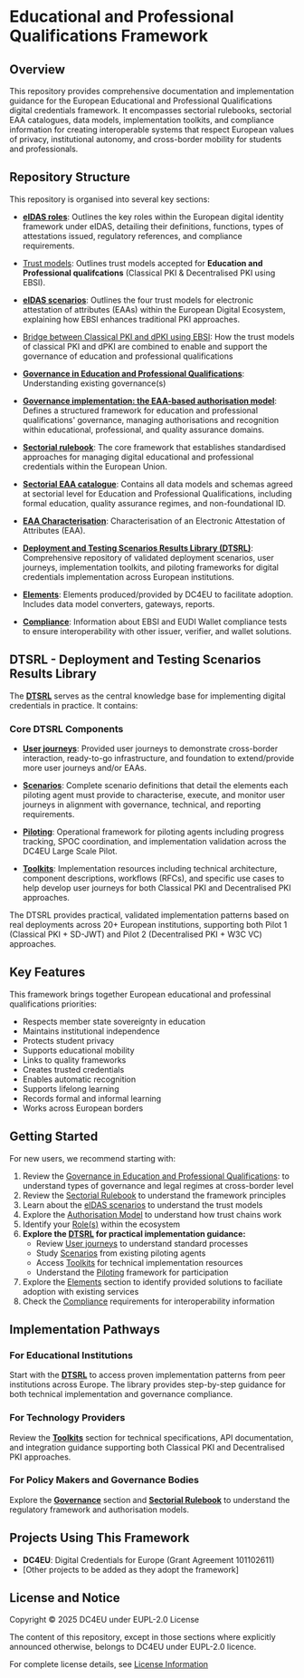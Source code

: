 # Educational and Professional Qualifications Framework

## Overview

This repository provides comprehensive documentation and implementation guidance for the European Educational and Professional Qualifications digital credentials framework. It encompasses sectorial rulebooks, sectorial EAA catalogues, data models, implementation toolkits, and compliance information for creating interoperable systems that respect European values of privacy, institutional autonomy, and cross-border mobility for students and professionals.

## Repository Structure

This repository is organised into several key sections:

- **[eIDAS roles](./docs/eIDAS-roles.md)**: Outlines the key roles within the European digital identity framework under eIDAS, detailing their definitions, functions, types of attestations issued, regulatory references, and compliance requirements.
  
- [Trust models](./sectorial-rulebook/trust-models.md): Outlines trust models accepted for **Education and Professional qualifcations** (Classical PKI & Decentralised PKI using EBSI). 

- **[eIDAS scenarios](./eidas-scenarios/)**: Outlines the four trust models for electronic attestation of attributes (EAAs) within the European Digital Ecosystem, explaining how EBSI enhances traditional PKI approaches.

- [Bridge between Classical PKI and dPKI using EBSI](./eidas-scenarios/scenario2/trust_modes_bridge.md): How the trust models of classical PKI and dPKI are combined to enable and support the governance of education and professional qualifications
  
- **[Governance in Education and Professional Qualifications](./governances)**: Understanding existing governance(s)
  
- **[Governance implementation: the EAA-based authorisation model](./eaa-based-authorisation-model/)**: Defines a structured framework for education and professional qualifications' governance, managing authorisations and recognition within educational, professional, and quality assurance domains.

- **[Sectorial rulebook](./sectorial-rulebook/)**: The core framework that establishes standardised approaches for managing digital educational and professional credentials within the European Union.

- **[Sectorial EAA catalogue](./sectorial-eaa-catalogue/)**: Contains all data models and schemas agreed at sectorial level for Education and Professional Qualifications, including formal education, quality assurance regimes, and non-foundational ID.

- **[EAA Characterisation](./sectorial-eaa-catalogue/EAA_Characterisation.md)**: Characterisation of an Electronic Attestation of Attributes (EAA).

- **[Deployment and Testing Scenarios Results Library (DTSRL)](./DTSRL/)**: Comprehensive repository of validated deployment scenarios, user journeys, implementation toolkits, and piloting frameworks for digital credentials implementation across European institutions.
  
- **[Elements](./elements)**: Elements produced/provided by DC4EU to facilitate adoption. Includes data model converters, gateways, reports.

- **[Compliance](./compliance/)**: Information about EBSI and EUDI Wallet compliance tests to ensure interoperability with other issuer, verifier, and wallet solutions.

## DTSRL - Deployment and Testing Scenarios Results Library

The **[DTSRL](./DSTRL/README.md)** serves as the central knowledge base for implementing digital credentials in practice. It contains:

### Core DTSRL Components

- **[User journeys](./DTSRL/user-journeys/)**: Provided user journeys to demonstrate cross-border interaction, ready-to-go infrastructure, and foundation to extend/provide more user journeys and/or EAAs.
  
- **[Scenarios](./DTSRL/scenarios/)**: Complete scenario definitions that detail the elements each piloting agent must provide to characterise, execute, and monitor user journeys in alignment with governance, technical, and reporting requirements.

- **[Piloting](./DTSRL/piloting/)**: Operational framework for piloting agents including progress tracking, SPOC coordination, and implementation validation across the DC4EU Large Scale Pilot.
  
- **[Toolkits](./DTSRL/toolkits/)**: Implementation resources including technical architecture, component descriptions, workflows (RFCs), and specific use cases to help develop user journeys for both Classical PKI and Decentralised PKI approaches.

The DTSRL provides practical, validated implementation patterns based on real deployments across 20+ European institutions, supporting both Pilot 1 (Classical PKI + SD-JWT) and Pilot 2 (Decentralised PKI + W3C VC) approaches.

## Key Features

This framework brings together European educational and professinal qualifications priorities:

- Respects member state sovereignty in education
- Maintains institutional independence
- Protects student privacy
- Supports educational mobility
- Links to quality frameworks
- Creates trusted credentials
- Enables automatic recognition
- Supports lifelong learning
- Records formal and informal learning
- Works across European borders

## Getting Started

For new users, we recommend starting with:

1. Review the [Governance in Education and Professional Qualifications](./governances): to understand types of governance and legal regimes at cross-border level
2. Review the [Sectorial Rulebook](./sectorial-rulebook/) to understand the framework principles
3. Learn about the [eIDAS scenarios](./eidas-scenarios/) to understand the trust models
4. Explore the [Authorisation Model](./eaa-based-authorisation-model/) to understand how trust chains work
5. Identify your [Role(s)](./docs/eIDAS-roles.md) within the ecosystem
6. **Explore the [DTSRL](./DTSRL/) for practical implementation guidance:**
   - Review [User journeys](./DTSRL/user-journeys/) to understand standard processes
   - Study [Scenarios](./DTSRL/scenarios/) from existing piloting agents
   - Access [Toolkits](./DTSRL/toolkits/) for technical implementation resources
   - Understand the [Piloting](./DTSRL/piloting/) framework for participation
7. Explore the [Elements](./elements) section to identify provided solutions to faciliate adoption with existing services
8. Check the [Compliance](./compliance/) requirements for interoperability information

## Implementation Pathways

### For Educational Institutions
Start with the **[DTSRL](./DTSRL/)** to access proven implementation patterns from peer institutions across Europe. The library provides step-by-step guidance for both technical implementation and governance compliance.

### For Technology Providers
Review the **[Toolkits](./DTSRL/toolkits/)** section for technical specifications, API documentation, and integration guidance supporting both Classical PKI and Decentralised PKI approaches.

### For Policy Makers and Governance Bodies
Explore the **[Governance](./governances)** section and **[Sectorial Rulebook](./sectorial-rulebook/)** to understand the regulatory framework and authorisation models.

## Projects Using This Framework

- **DC4EU**: Digital Credentials for Europe (Grant Agreement 101102611)
- [Other projects to be added as they adopt the framework]

## License and Notice

Copyright © 2025 DC4EU under EUPL-2.0 License 

The content of this repository, except in those sections where explicitly announced otherwise, belongs to DC4EU under EUPL-2.0 licence.

For complete license details, see [License Information](./docs/license.md)